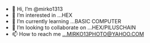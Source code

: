 - 👋 Hi, I’m @mirko1313
- 👀 I’m interested in ...HEX
- 🌱 I’m currently learning ...BASIC COMPUTER
- 💞️ I’m looking to collaborate on ...HEX/PILUSCHAIN
- 📫 How to reach me ...MIRKO13PHOTO@YAHOO.COM

<!---
mirko1313/mirko1313 is a ✨ special ✨ repository because its `README.md` (this file) appears on your GitHub profile.
You can click the Preview link to take a look at your changes.
--->
